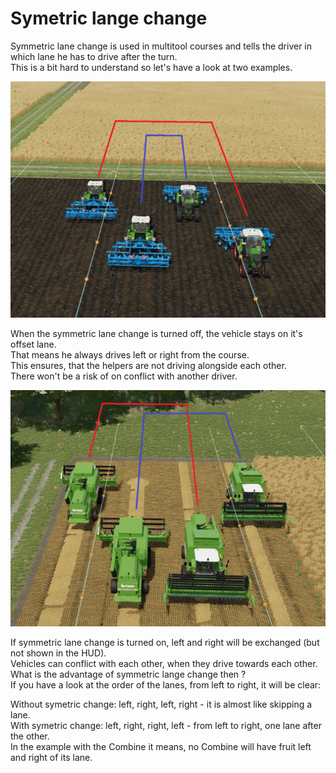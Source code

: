 # Symetric lange change
  
Symmetric lane change is used in multitool courses and tells the driver in which lane he has to drive after the turn.  
This is a bit hard to understand so let's have a look at two examples.  


![Image](../assets/images/regularchange_0_0_1020_765.png)

  
When the symmetric lane change is turned off, the vehicle stays on it's offset lane.  
That means he always drives left or right from the course.  
This ensures, that the helpers are not driving alongside each other.  
There won't be a risk of on conflict with another driver.  


![Image](../assets/images/symetricchange_0_0_1020_765.png)

  
If symmetric lane change is turned on, left and right will be exchanged (but not shown in the HUD).  
Vehicles can conflict with each other, when they drive towards each other.  
What is the advantage of symmetric lange change then ?  
If you have a look at the order of the lanes, from left to right, it will be clear:  

Without symetric change: left, right, left, right - it is almost like skipping a lane.  
With symetric change: left, right, right, left - from left to right, one lane after the other.  
In the example with the Combine it means, no Combine will have fruit left and right of its lane.  


